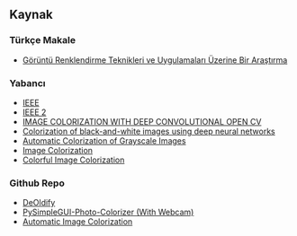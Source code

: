 ## Kaynak

### Türkçe Makale
- <a href="https://www.researchgate.net/profile/Selim-Aras/publication/271273693_Goruntu_Renklendirme_Teknikleri_ve_Uygulamalari_Uzerine_Bir_Arastirma/links/54c48bbc0cf256ed5a94fc5d/Goeruentue-Renklendirme-Teknikleri-ve-Uygulamalari-Uezerine-Bir-Arastirma.pdf"> Görüntü Renklendirme Teknikleri ve Uygulamaları Üzerine Bir Araştırma </a>

### Yabancı
- <a href="https://ieeexplore.ieee.org/stamp/stamp.jsp?tp=&arnumber=6830221&tag=1"> IEEE </a>
- <a href="https://ieeexplore.ieee.org/abstract/document/9793234"> IEEE 2 </a>
- <a href="https://jespublication.com/upload/2020-110472.pdf"> IMAGE COLORIZATION WITH DEEP CONVOLUTIONAL OPEN CV </a>
- <a href="https://core.ac.uk/download/pdf/151072499.pdf"> Colorization of black-and-white images using deep neural networks </a>
- <a href="http://cs229.stanford.edu/proj2013/KabirzadehSousaBlaes-AutomaticColorizationOfGrayscaleImages.pdf"> Automatic Colorization of Grayscale Images </a>
- <a href="http://ceur-ws.org/Vol-2485/paper47.pdf"> Image Colorization </a>
- <a href="https://link.springer.com/chapter/10.1007/978-3-319-46487-9_40"> Colorful Image Colorization </a>

### Github Repo
- <a href="https://github.com/jantic/DeOldify"> DeOldify </a>
- <a href="https://github.com/PySimpleGUI/PySimpleGUI-Photo-Colorizer"> PySimpleGUI-Photo-Colorizer (With Webcam) </a>
- <a href="https://github.com/Armour/Automatic-Image-Colorization"> Automatic Image Colorization </a>
